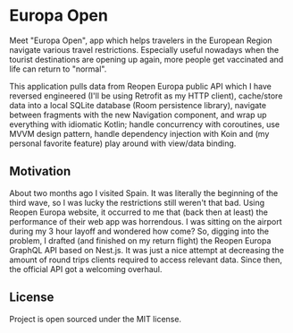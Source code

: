 # Europa Open

Meet "Europa Open", app which helps travelers in the European Region navigate various travel
restrictions. Especially useful nowadays when the tourist destinations are opening up again, more
people get vaccinated and life can return to "normal".

This application pulls data from Reopen Europa public API which I have reversed engineered (I'll be
using Retrofit as my HTTP client), cache/store data into a local SQLite database (Room persistence
library), navigate between fragments with the new Navigation component, and wrap up everything with
idiomatic Kotlin; handle concurrency with coroutines, use MVVM design pattern, handle dependency
injection with Koin and (my personal favorite feature) play around with view/data binding.

## Motivation

About two months ago I visited Spain. It was literally the beginning of the third wave, so I was
lucky the restrictions still weren't that bad. Using Reopen Europa website, it occurred to me that
(back then at least) the performance of their web app was horrendous. I was sitting on the airport
during my 3 hour layoff and wondered how come? So, digging into the problem, I drafted (and finished
on my return flight) the Reopen Europa GraphQL API based on Nest.js. It was just a nice attempt at
decreasing the amount of round trips clients required to access relevant data. Since then, the
official API got a welcoming overhaul.

## License

Project is open sourced under the MIT license.